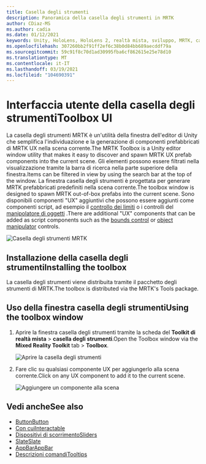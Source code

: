 ```yaml
---
title: Casella degli strumenti
description: Panoramica della casella degli strumenti in MRTK
author: CDiaz-MS
ms.author: cadia
ms.date: 01/12/2021
keywords: Unity, HoloLens, HoloLens 2, realtà mista, sviluppo, MRTK, casella degli strumenti MRTK
ms.openlocfilehash: 307260bb2f91ff2ef6c38b0d84bb689aecddf79a
ms.sourcegitcommit: 59c91f8c70d1ad30995fba6cf862615e25e78d10
ms.translationtype: MT
ms.contentlocale: it-IT
ms.lasthandoff: 03/19/2021
ms.locfileid: "104690391"
---
```

# <a name="toolbox-ui"></a><span data-ttu-id="32899-104">Interfaccia utente della casella degli strumenti</span><span class="sxs-lookup"><span data-stu-id="32899-104">Toolbox UI</span></span>

<span data-ttu-id="32899-105">La casella degli strumenti MRTK è un'utilità della finestra dell'editor di Unity che semplifica l'individuazione e la generazione di componenti prefabbricati di MRTK UX nella scena corrente.</span><span class="sxs-lookup"><span data-stu-id="32899-105">The MRTK Toolbox is a Unity editor window utility that makes it easy to discover and spawn MRTK UX prefab components into the current scene.</span></span> <span data-ttu-id="32899-106">Gli elementi possono essere filtrati nella visualizzazione tramite la barra di ricerca nella parte superiore della finestra.</span><span class="sxs-lookup"><span data-stu-id="32899-106">Items can be filtered in view by using the search bar at the top of the window.</span></span> <span data-ttu-id="32899-107">La finestra casella degli strumenti è progettata per generare MRTK prefabbricati predefiniti nella scena corrente.</span><span class="sxs-lookup"><span data-stu-id="32899-107">The toolbox window is designed to spawn MRTK out-of-box prefabs into the current scene.</span></span> <span data-ttu-id="32899-108">Sono disponibili componenti "UX" aggiuntivi che possono essere aggiunti come componenti script, ad esempio il [controllo dei limiti](BoundsControl.md) o i controlli del [manipolatore di oggetti](ObjectManipulator.md) .</span><span class="sxs-lookup"><span data-stu-id="32899-108">There are additional "UX" components that can be added as script components such as the [bounds control](BoundsControl.md) or [object manipulator](ObjectManipulator.md) controls.</span></span>

![Casella degli strumenti MRTK](../images/tools/MRTKToolboxWindow.png)

## <a name="installing-the-toolbox"></a><span data-ttu-id="32899-110">Installazione della casella degli strumenti</span><span class="sxs-lookup"><span data-stu-id="32899-110">Installing the toolbox</span></span>

<span data-ttu-id="32899-111">La casella degli strumenti viene distribuita tramite il pacchetto degli strumenti di MRTK.</span><span class="sxs-lookup"><span data-stu-id="32899-111">The toolbox is distributed via the MRTK's Tools package.</span></span>

## <a name="using-the-toolbox-window"></a><span data-ttu-id="32899-112">Uso della finestra casella degli strumenti</span><span class="sxs-lookup"><span data-stu-id="32899-112">Using the toolbox window</span></span>

1. <span data-ttu-id="32899-113">Aprire la finestra casella degli strumenti tramite la scheda del **Toolkit di realtà mista** > **casella degli strumenti**.</span><span class="sxs-lookup"><span data-stu-id="32899-113">Open the Toolbox window via the **Mixed Reality Toolkit** tab > **Toolbox**.</span></span>

    ![Aprire la casella degli strumenti](https://user-images.githubusercontent.com/25975362/73321589-ccfbc100-41f7-11ea-8f1a-89c4f68e12f7.gif)

1. <span data-ttu-id="32899-115">Fare clic su qualsiasi componente UX per aggiungerlo alla scena corrente.</span><span class="sxs-lookup"><span data-stu-id="32899-115">Click on any UX component to add it to the current scene.</span></span>

    ![Aggiungere un componente alla scena](https://user-images.githubusercontent.com/25975362/73321582-c9683a00-41f7-11ea-8bac-bf8efdb2fbe3.gif)

## <a name="see-also"></a><span data-ttu-id="32899-117">Vedi anche</span><span class="sxs-lookup"><span data-stu-id="32899-117">See also</span></span>

- [<span data-ttu-id="32899-118">Button</span><span class="sxs-lookup"><span data-stu-id="32899-118">Button</span></span>](Button.md)
- [<span data-ttu-id="32899-119">Con cui</span><span class="sxs-lookup"><span data-stu-id="32899-119">Interactable</span></span>](Interactable.md)
- [<span data-ttu-id="32899-120">Dispositivi di scorrimento</span><span class="sxs-lookup"><span data-stu-id="32899-120">Sliders</span></span>](Sliders.md)
- [<span data-ttu-id="32899-121">Slate</span><span class="sxs-lookup"><span data-stu-id="32899-121">Slate</span></span>](Slate.md)
- [<span data-ttu-id="32899-122">AppBar</span><span class="sxs-lookup"><span data-stu-id="32899-122">AppBar</span></span>](AppBar.md)
- [<span data-ttu-id="32899-123">Descrizioni comandi</span><span class="sxs-lookup"><span data-stu-id="32899-123">Tooltips</span></span>](Tooltip.md)
